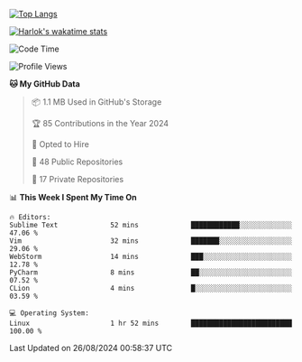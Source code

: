 [![Top Langs](https://github-readme-stats.vercel.app/api/top-langs/?username=remisiki&theme=dracula&layout=compact&hide=Jupyter%20Notebook,CSS,HTML&langs_count=10&exclude_repo=GMM-Demux-GUI)](https://github.com/anuraghazra/github-readme-stats)

[![Harlok's wakatime stats](https://github-readme-stats.vercel.app/api/wakatime?username=@remisiki&theme=dracula&layout=compact&langs_count=10&hide=other,html,css,text,json,markdown,jupyter)](https://github.com/anuraghazra/github-readme-stats)

<!--START_SECTION:waka-->
![Code Time](http://img.shields.io/badge/Code%20Time-854%20hrs%2018%20mins-blue)

![Profile Views](http://img.shields.io/badge/Profile%20Views-0-blue)

**🐱 My GitHub Data** 

> 📦 1.1 MB Used in GitHub's Storage 
 > 
> 🏆 85 Contributions in the Year 2024
 > 
> 💼 Opted to Hire
 > 
> 📜 48 Public Repositories 
 > 
> 🔑 17 Private Repositories 
 > 
📊 **This Week I Spent My Time On** 

```text
🔥 Editors: 
Sublime Text             52 mins             ████████████░░░░░░░░░░░░░   47.06 % 
Vim                      32 mins             ███████░░░░░░░░░░░░░░░░░░   29.06 % 
WebStorm                 14 mins             ███░░░░░░░░░░░░░░░░░░░░░░   12.78 % 
PyCharm                  8 mins              ██░░░░░░░░░░░░░░░░░░░░░░░   07.52 % 
CLion                    4 mins              █░░░░░░░░░░░░░░░░░░░░░░░░   03.59 % 

💻 Operating System: 
Linux                    1 hr 52 mins        █████████████████████████   100.00 % 
```


 Last Updated on 26/08/2024 00:58:37 UTC
<!--END_SECTION:waka-->

